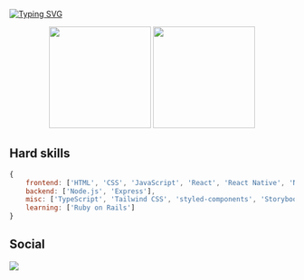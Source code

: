 [![Typing SVG](https://readme-typing-svg.herokuapp.com?font=Fira+Code&pause=500&center=true&vCenter=true&width=1000&lines=Hi!+I'm+Leandro+Ara%C3%BAjo;Web+Developer)](https://git.io/typing-svg)

<div align="center">
    <img height="180em" src="https://github-readme-stats.vercel.app/api?username=redfire314&show_icons=true&theme=react&include_all_commits=true&count_private=true" />
    <img height="180em" src="https://github-readme-stats.vercel.app/api/top-langs/?username=redfire314&langs_count=3&theme=react" />
</div>

## Hard skills
```Javascript
{
    frontend: ['HTML', 'CSS', 'JavaScript', 'React', 'React Native', 'Next.js'],
    backend: ['Node.js', 'Express'],
    misc: ['TypeScript', 'Tailwind CSS', 'styled-components', 'Storybook', 'Redux', 'GraphQL', 'Docker'],
    learning: ['Ruby on Rails']
}
```

## Social
<a href="https://www.linkedin.com/in/leandroaraujowm/"><img src="https://img.shields.io/badge/-LinkedIn-%230077B5?style=for-the-badge&logo=linkedin&logoColor=white" target="_blank"></a> 
